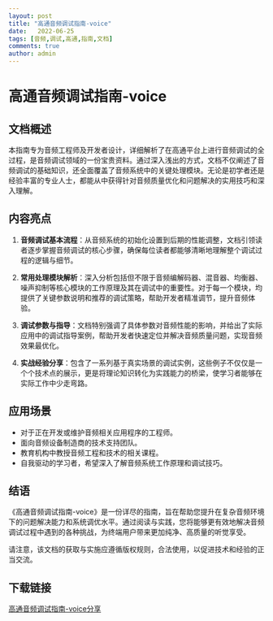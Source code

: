 ```yaml
---
layout: post
title: "高通音频调试指南-voice"
date:   2022-06-25
tags: [音频,调试,高通,指南,文档]
comments: true
author: admin
---
```

# 高通音频调试指南-voice

## 文档概述

本指南专为音频工程师及开发者设计，详细解析了在高通平台上进行音频调试的全过程，是音频调试领域的一份宝贵资料。通过深入浅出的方式，文档不仅阐述了音频调试的基础知识，还全面覆盖了音频系统中的关键处理模块。无论是初学者还是经验丰富的专业人士，都能从中获得针对音频质量优化和问题解决的实用技巧和深入理解。

## 内容亮点

1. **音频调试基本流程**：从音频系统的初始化设置到后期的性能调整，文档引领读者逐步掌握音频调试的核心步骤，确保每位读者都能够清晰地理解整个调试过程的逻辑与细节。

2. **常用处理模块解析**：深入分析包括但不限于音频编解码器、混音器、均衡器、噪声抑制等核心模块的工作原理及其在调试中的重要性。对于每一个模块，均提供了关键参数说明和推荐的调试策略，帮助开发者精准调节，提升音频体验。

3. **调试参数与指导**：文档特别强调了具体参数对音频性能的影响，并给出了实际应用中的调试指导案例，帮助开发者快速定位并解决音频质量问题，实现音频效果最优化。

4. **实战经验分享**：包含了一系列基于真实场景的调试实例，这些例子不仅仅是一个个技术点的展示，更是将理论知识转化为实践能力的桥梁，使学习者能够在实际工作中少走弯路。

## 应用场景

- 对于正在开发或维护音频相关应用程序的工程师。
- 面向音频设备制造商的技术支持团队。
- 教育机构中教授音频工程和技术的相关课程。
- 自我驱动的学习者，希望深入了解音频系统工作原理和调试技巧。

## 结语

《高通音频调试指南-voice》是一份详尽的指南，旨在帮助您提升在复杂音频环境下的问题解决能力和系统调优水平。通过阅读与实践，您将能够更有效地解决音频调试过程中遇到的各种挑战，为终端用户带来更加纯净、高质量的听觉享受。

请注意，该文档的获取与实施应遵循版权规则，合法使用，以促进技术和经验的正当交流。

## 下载链接

[高通音频调试指南-voice分享](https://pan.quark.cn/s/a4f804a89124)
